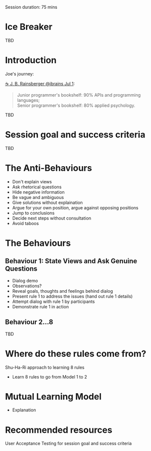 Session duration: 75 mins

# Ice Breaker

TBD

# Introduction

Joe's journey:

[☕ J. B. Rainsberger ‏@jbrains  Jul 1](https://twitter.com/jbrains/status/616228270841962496):
> Junior programmer's bookshelf: 90% APIs and programming languages;  
> Senior programmer's bookshelf: 80% applied psychology.

TBD

# Session goal and success criteria

TBD

# The Anti-Behaviours
- Don't explain views
- Ask rhetorical questions
- Hide negative information
- Be vague and ambiguous
- Give solutions without explaination
- Argue for your own position, argue against opposing positions
- Jump to conclusions
- Decide next steps without consultation
- Avoid taboos

# The Behaviours

## Behaviour 1: State Views and Ask Genuine Questions

* Dialog demo
* Observations?
* Reveal goals, thoughts and feelings behind dialog
* Present rule 1 to address the issues (hand out rule 1 details)
* Attempt dialog with rule 1 by participants
* Demonstrate rule 1 in action

## Behaviour 2...8

TBD

# Where do these rules come from?

Shu-Ha-Ri approach to learning 8 rules
* Learn 8 rules to go from Model 1 to 2

# Mutual Learning Model
- Explanation

# Recommended resources
User Acceptance Testing for session goal and success criteria
